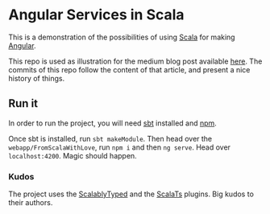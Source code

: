 # Angular Services in Scala

This is a demonstration of the possibilities of using [Scala](https://www.scala-lang.org/) for making [Angular](https://angular.io/).

This repo is used as illustration for the medium blog post available [here](https://medium.com/@antoine.doeraene/writing-angular-services-in-scala-e83fd308b7c3). The commits of this repo follow the content of that article, and present a nice history of things.

## Run it

In order to run the project, you will need [sbt](https://www.scala-sbt.org/) installed and [npm](https://www.npmjs.com/).

Once sbt is installed, run `sbt makeModule`. Then head over the `webapp/FromScalaWithLove`, run `npm i` and then `ng serve`. Head over `localhost:4200`. Magic should happen.

### Kudos

The project uses the [ScalablyTyped](https://scalablytyped.org/docs/readme.html) and the [ScalaTs](https://github.com/swachter/scala-ts) plugins. Big kudos to their authors.
